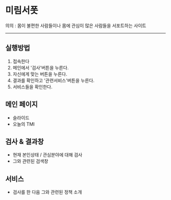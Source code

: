 # 미림서폿
의의 : 몸이 불편한 사람들이나 몸에 관심이 많은 사람들을 서포트하는 사이트

---
## 실행방법
1. 접속한다
2. 메인에서 '검사'버튼을 누른다.
3. 자신에게 맞는 버튼을 누른다.
4. 결과를 확인하고 '관련서비스'버튼을 누른다.
5. 서비스들을 확인한다.

## 메인 페이지
- 슬라이드
- 오늘의 TMI

## 검사 & 결과창
- 현재 본인상태 / 관심분야에 대해 검사
- 그와 관련된 검색창

## 서비스
- 검사를 한 다음 그와 관련된 정책 소개